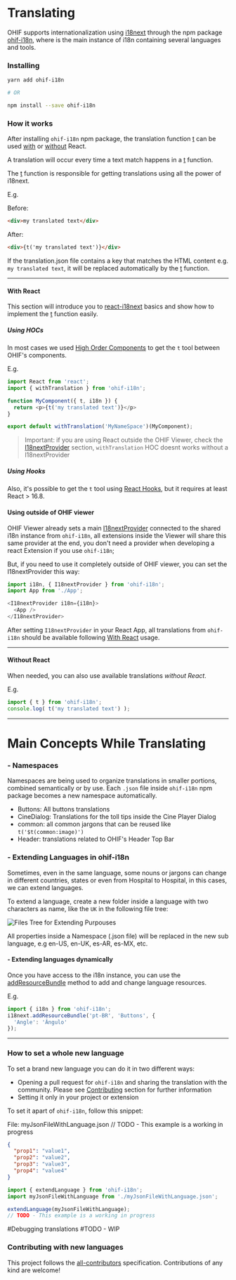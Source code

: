 # Translating
OHIF supports internationalization using [i18next](https://www.i18next.com/) through the npm package [ohif-i18n](https://www.npmjs.com/package/ohif-i18n), where is the main instance of i18n containing several languages and tools.

### Installing
```bash
yarn add ohif-i18n

# OR

npm install --save ohif-i18n
```

### How it works
After installing `ohif-i18n` npm package, the translation function [t](https://www.i18next.com/overview/api#t) can be used [with](#with-react) or [without](#without-react) React.

A translation will occur every time a text match happens in a [t](https://www.i18next.com/overview/api#t) function.

The [t](https://www.i18next.com/overview/api#t) function is responsible for getting translations using all the power of i18next.

E.g.

Before:
````html
<div>my translated text</div>
````
After:
````html
<div>{t('my translated text')}</div>
````

If the translation.json file contains a key that matches the HTML content e.g. `my translated text`, it will be replaced automatically by the [t](https://www.i18next.com/overview/api#t) function.

---
#### With React
This section will introduce you to [react-i18next](https://react.i18next.com/) basics and show how to implement the [t](https://www.i18next.com/overview/api#t) function easily.

##### Using HOCs
In most cases we used [High Order Components](https://react.i18next.com/latest/withtranslation-hoc) to get the `t` tool between OHIF's components.

E.g. 

```js
import React from 'react';
import { withTranslation } from 'ohif-i18n';

function MyComponent({ t, i18n }) {
  return <p>{t('my translated text')}</p>
}

export default withTranslation('MyNameSpace')(MyComponent);
```
> Important: if you are using React outside the OHIF Viewer, check the [I18nextProvider](#using-outside-of-ohif-viewer) section, `withTranslation` HOC doesnt works without a I18nextProvider

##### Using Hooks
Also, it's possible to get the `t` tool using [React Hooks](https://react.i18next.com/latest/usetranslation-hook), but it requires at least React > 16.8. 


#### Using outside of OHIF viewer 
OHIF Viewer already sets a main [I18nextProvider](https://react.i18next.com/latest/i18nextprovider) connected to the shared i18n instance from `ohif-i18n`, 
all extensions inside the Viewer will share this same provider at the end, you don't need a provider when developing a react Extension if you use `ohif-i18n`;

But, if you need to use it completely outside of OHIF viewer, you can set the I18nextProvider this way:

```js
import i18n, { I18nextProvider } from 'ohif-i18n';
import App from './App';

<I18nextProvider i18n={i18n}>
  <App />
</I18nextProvider>
```
After setting `I18nextProvider` in your React App, all translations from `ohif-i18n` should be available following [With React](#with-react) usage.

----

#### Without React
When needed, you can also use available translations *without React*.

E.g.

```js
import { t } from 'ohif-i18n';
console.log( t('my translated text') );
```

---

# Main Concepts While Translating

### - Namespaces 
Namespaces are being used to organize translations in smaller portions, combined semantically or by use.
Each `.json` file inside `ohif-i18n` npm package becomes a new namespace automatically. 


- Buttons: All buttons translations
- CineDialog: Translations for the toll tips inside the Cine Player Dialog
- common: all common jargons that can be reused like `t('$t(common:image)')`
- Header: translations related to OHIF's Header Top Bar

### - Extending Languages in ohif-i18n
Sometimes, even in the same language, some nouns or jargons can change in different countries, states or even from Hospital to Hospital, in this cases, we can extend languages.

To extend a language, create a new folder inside a language with two characters as name, like the `UK` in the following file tree:

<img src="/assets/img/ohif-i18n-extending-files-tree.png" alt="Files Tree for Extending Purpouses" style="margin: 0 auto;" />

All properties inside a Namespace (.json file) will be replaced in the new sub language, e.g en-US, en-UK, es-AR, es-MX, etc.


#### - Extending languages dynamically

Once you have access to the i18n instance, you can use the [addResourceBundle](https://www.i18next.com/how-to/add-or-load-translations#add-after-init) method to add and change language resources.

E.g.
```js
import { i18n } from 'ohif-i18n';
i18next.addResourceBundle('pt-BR', 'Buttons', {
  'Angle': 'Ângulo'
});
```
------

### How to set a whole new language
To set a brand new language you can do it in two different ways:
* Opening a pull request for `ohif-i18n` and sharing the translation with the community. Please see [Contributing](#contributing-with-new-languages) section for further information
* Setting it only in your project or extension

To set it apart of `ohif-i18n`, follow this snippet:

File: myJsonFileWithLanguage.json // TODO - This example is a working in progress
```json
{
  "prop1": "value1",
  "prop2": "value2",
  "prop3": "value3",
  "prop4": "value4"
}
```

```js
import { extendLanguage } from 'ohif-i18n';
import myJsonFileWithLanguage from './myJsonFileWithLanguage.json';

extendLanguage(myJsonFileWithLanguage);
// TODO - This example is a working in progress
```


#Debugging translations
#TODO - WIP

### Contributing with new languages
This project follows the
[all-contributors](https://github.com/all-contributors/all-contributors)
specification. Contributions of any kind are welcome!

